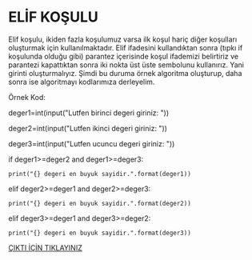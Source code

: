 # ELİF KOŞULU
Elif koşulu, ikiden fazla koşulumuz varsa ilk koşul hariç diğer koşulları oluşturmak için kullanılmaktadır. Elif ifadesini kullandıktan sonra (tıpkı if koşulunda olduğu gibi) parantez içerisinde koşul ifademizi belirtiriz ve parantezi kapattıktan sonra iki nokta üst üste sembolunu kullanırız. Yani girinti oluşturmalıyız. Şimdi bu duruma örnek algoritma oluşturup, daha sonra ise algoritmayı kodlarımıza derleyelim.

Örnek Kod:

deger1=int(input("Lutfen birinci degeri giriniz: "))

deger2=int(input("Lutfen ikinci degeri giriniz: "))

deger3=int(input("Lutfen ucuncu degeri giriniz: "))

if deger1>=deger2 and deger1>=deger3:

    print("{} degeri en buyuk sayidir.".format(deger1))
elif deger2>=deger1 and deger2>=deger3:

    print("{} degeri en buyuk sayidir.".format(deger2))
elif deger3>=deger1 and deger3>=deger2:

    print("{} degeri en buyuk sayidir.".format(deger3))

<a href="https://github.com/ebrarrkaya/202/blob/0b813e65fdfedbdac3fe98857f7cfb01412d8258/DDDD.png">ÇIKTI İÇİN TIKLAYINIZ</a>
